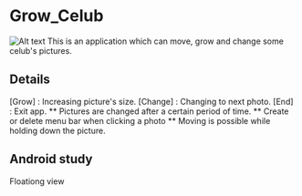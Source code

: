 # Grow_Celub
![Alt text](/C:\Users\mypc\Desktop/to/ㅎㅎ.png)
This is an application which can move, grow and change some celub's pictures.

## Details
[Grow] : Increasing picture's size.
[Change] : Changing to next photo.
[End] : Exit app.
** Pictures are changed after a certain period of time.
** Create or delete menu bar when clicking a photo 
** Moving is possible while holding down the picture.

## Android study
Floationg view
